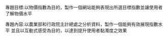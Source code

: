 專題目標:以物價指數為目的，製作一個網站能夠表現出所選目標指數並讓使用者了解物價水平

專題內容:以農業部和行政院主計總處之分析資料，製作一個能夠有效展現指數水平
並且以互動式感受為目的，以達到提升使用者黏濁度之效果

